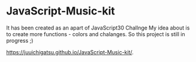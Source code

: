 # JavaScript-Music-kit
It has been created as an apart of JavaScript30 Challnge
My idea about is to create more functions  - colors and chalanges. So this project is still in progress ;)

https://juuichigatsu.github.io/JavaScript-Music-kit/.
